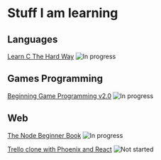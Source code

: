 # Stuff I am learning

## Languages
[Learn C The Hard Way](http://c.learncodethehardway.org/book/) ![In progress](https://img.shields.io/badge/status-ongoing-yellow.svg)

## Games Programming
[Beginning Game Programming v2.0](http://lazyfoo.net/tutorials/SDL/index.php) ![In progress](https://img.shields.io/badge/>-in%20progress-yellow.svg)

## Web
[The Node Beginner Book](http://www.nodebeginner.org/) ![In progress](https://img.shields.io/badge/>-in%20progress-yellow.svg)

[Trello clone with Phoenix and React](https://blog.diacode.com/trello-clone-with-phoenix-and-react-pt-1) ![Not started](https://img.shields.io/badge/status-planned-blue.svg)
